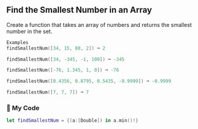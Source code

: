 ## Find the Smallest Number in an Array

Create a function that takes an array of numbers and returns the smallest number in the set.
```swift
Examples
findSmallestNum([34, 15, 88, 2]) ➞ 2

findSmallestNum([34, -345, -1, 100]) ➞ -345

findSmallestNum([-76, 1.345, 1, 0]) ➞ -76

findSmallestNum([0.4356, 0.8795, 0.5435, -0.9999]) ➞ -0.9999

findSmallestNum([7, 7, 7]) ➞ 7
```
### 🌴 My Code
```swift
let findSmallestNum = {(a:[Double]) in a.min()!}
```

